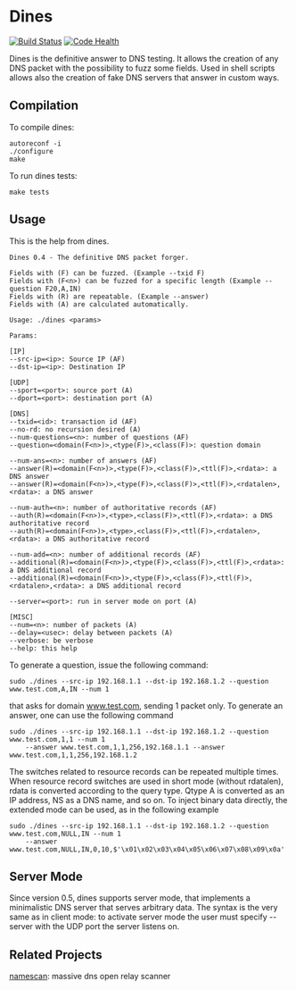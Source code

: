 Dines
=====

[![Build Status](https://travis-ci.org/crondaemon/dines.png)](https://travis-ci.org/crondaemon/dines)
[![Code Health](https://landscape.io/github/crondaemon/dines/master/landscape.png)](https://landscape.io/github/crondaemon/dines/master)

Dines is the definitive answer to DNS testing. It allows the creation of any DNS packet with the possibility to fuzz some fields. Used in shell scripts allows also the creation of fake DNS servers that answer in custom ways.

Compilation
-----------
To compile dines:

    autoreconf -i
    ./configure
    make

To run dines tests:

    make tests

Usage
-----

This is the help from dines.

    Dines 0.4 - The definitive DNS packet forger.

    Fields with (F) can be fuzzed. (Example --txid F)
    Fields with (F<n>) can be fuzzed for a specific length (Example --question F20,A,IN)
    Fields with (R) are repeatable. (Example --answer)
    Fields with (A) are calculated automatically.

    Usage: ./dines <params>

    Params:

    [IP]
    --src-ip=<ip>: Source IP (AF)
    --dst-ip=<ip>: Destination IP

    [UDP]
    --sport=<port>: source port (A)
    --dport=<port>: destination port (A)

    [DNS]
    --txid=<id>: transaction id (AF)
    --no-rd: no recursion desired (A)
    --num-questions=<n>: number of questions (AF)
    --question=<domain(F<n>)>,<type(F)>,<class(F)>: question domain

    --num-ans=<n>: number of answers (AF)
    --answer(R)=<domain(F<n>)>,<type(F)>,<class(F)>,<ttl(F)>,<rdata>: a DNS answer
    --answer(R)=<domain(F<n>)>,<type(F)>,<class(F)>,<ttl(F)>,<rdatalen>,<rdata>: a DNS answer

    --num-auth=<n>: number of authoritative records (AF)
    --auth(R)=<domain(F<n>)>,<type>,<class(F)>,<ttl(F)>,<rdata>: a DNS authoritative record
    --auth(R)=<domain(F<n>)>,<type>,<class(F)>,<ttl(F)>,<rdatalen>,<rdata>: a DNS authoritative record

    --num-add=<n>: number of additional records (AF)
    --additional(R)=<domain(F<n>)>,<type(F)>,<class(F)>,<ttl(F)>,<rdata>: a DNS additional record
    --additional(R)=<domain(F<n>)>,<type(F)>,<class(F)>,<ttl(F)>,<rdatalen>,<rdata>: a DNS additional record

    --server=<port>: run in server mode on port (A)

    [MISC]
    --num=<n>: number of packets (A)
    --delay=<usec>: delay between packets (A)
    --verbose: be verbose
    --help: this help

To generate a question, issue the following command:

    sudo ./dines --src-ip 192.168.1.1 --dst-ip 192.168.1.2 --question www.test.com,A,IN --num 1

that asks for domain www.test.com, sending 1 packet only. To generate an answer, one can use the following
command

    sudo ./dines --src-ip 192.168.1.1 --dst-ip 192.168.1.2 --question www.test.com,1,1 --num 1
        --answer www.test.com,1,1,256,192.168.1.1 --answer www.test.com,1,1,256,192.168.1.2

The switches related to resource records can be repeated multiple times. When resource record switches are used
in short mode (without rdatalen), rdata is converted according to the query type. Qtype A is converted
as an IP address, NS as a DNS name, and so on. To inject binary data directly, the extended mode can be used,
as in the following example

    sudo ./dines --src-ip 192.168.1.1 --dst-ip 192.168.1.2 --question www.test.com,NULL,IN --num 1
        --answer www.test.com,NULL,IN,0,10,$'\x01\x02\x03\x04\x05\x06\x07\x08\x09\x0a'

Server Mode
-----------
Since version 0.5, dines supports server mode, that implements a minimalistic DNS server that serves arbitrary
data. The syntax is the very same as in client mode: to activate server mode the user must specify --server
with the UDP port the server listens on.

Related Projects
----------------

[namescan](http://github.com/crondaemon/namescan): massive dns open relay scanner

